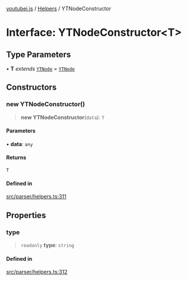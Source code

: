 [youtubei.js](../../../README.md) / [Helpers](../README.md) / YTNodeConstructor

# Interface: YTNodeConstructor\<T\>

## Type Parameters

• **T** *extends* [`YTNode`](../classes/YTNode.md) = [`YTNode`](../classes/YTNode.md)

## Constructors

### new YTNodeConstructor()

> **new YTNodeConstructor**(`data`): `T`

#### Parameters

• **data**: `any`

#### Returns

`T`

#### Defined in

[src/parser/helpers.ts:311](https://github.com/LuanRT/YouTube.js/blob/af92984523f90200a18314b94478a2697c9deab0/src/parser/helpers.ts#L311)

## Properties

### type

> `readonly` **type**: `string`

#### Defined in

[src/parser/helpers.ts:312](https://github.com/LuanRT/YouTube.js/blob/af92984523f90200a18314b94478a2697c9deab0/src/parser/helpers.ts#L312)
